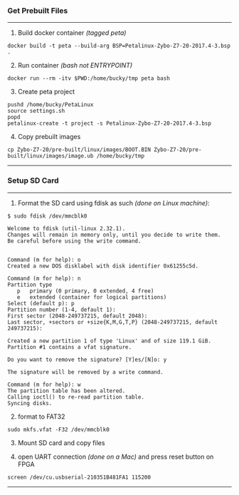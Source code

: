 ### Get Prebuilt Files
---
1) Build docker container *(tagged peta)*

```console
docker build -t peta --build-arg BSP=Petalinux-Zybo-Z7-20-2017.4-3.bsp .
```

2) Run container *(bash not ENTRYPOINT)*
```console
docker run --rm -itv $PWD:/home/bucky/tmp peta bash
```

3) Create peta project
```console
pushd /home/bucky/PetaLinux
source settings.sh
popd
petalinux-create -t project -s Petalinux-Zybo-Z7-20-2017.4-3.bsp
```

4) Copy prebuilt images
```console
cp Zybo-Z7-20/pre-built/linux/images/BOOT.BIN Zybo-Z7-20/pre-built/linux/images/image.ub /home/bucky/tmp
```

---
### Setup SD Card
---
1) Format the SD card using fdisk as such *(done on Linux machine)*:

```console
$ sudo fdisk /dev/mmcblk0

Welcome to fdisk (util-linux 2.32.1).
Changes will remain in memory only, until you decide to write them.
Be careful before using the write command.


Command (m for help): o
Created a new DOS disklabel with disk identifier 0x61255c5d.

Command (m for help): n
Partition type
   p   primary (0 primary, 0 extended, 4 free)
   e   extended (container for logical partitions)
Select (default p): p
Partition number (1-4, default 1): 
First sector (2048-249737215, default 2048): 
Last sector, +sectors or +size{K,M,G,T,P} (2048-249737215, default 249737215): 

Created a new partition 1 of type 'Linux' and of size 119.1 GiB.
Partition #1 contains a vfat signature.

Do you want to remove the signature? [Y]es/[N]o: y

The signature will be removed by a write command.

Command (m for help): w
The partition table has been altered.
Calling ioctl() to re-read partition table.
Syncing disks.
```

2) format to FAT32

```console
sudo mkfs.vfat -F32 /dev/mmcblk0

```

3) Mount SD card and copy files

4) open UART connection *(done on a Mac)* and press reset button on FPGA
```console
screen /dev/cu.usbserial-210351B481FA1 115200
```
---
